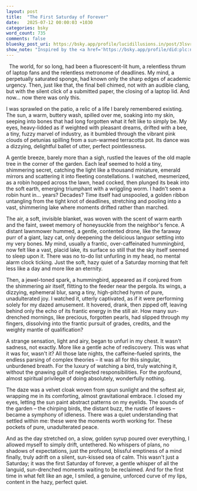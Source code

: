 ```yaml
---
layout: post
title:  "The First Saturday of Forever"
date:   2025-07-12 00:00:03 +1030
categories: bsky
word_count: 735
comments: false
bluesky_post_uri: https://bsky.app/profile/lucidillusions.in/post/3lsvrxv4whk24
show_note: "Inspired by the <a href='https://bsky.app/profile/did:plc:ngskvfckmjjy7cbfmsa7u2io/feed/bsasf'>#BlueSkyArtShow</a>'s July 12th theme: <strong>Summer Daze</strong>, this piece is my contribution."
---
```


&nbsp; The world, for so long, had been a fluorescent-lit hum, a relentless thrum of laptop fans and the relentless metronome of deadlines. My mind, a perpetually saturated sponge, had known only the sharp edges of academic urgency. Then, just like that, the final bell chimed, not with an audible clang, but with the silent click of a submitted paper, the closing of a laptop lid. And now… now there was only this.

I was sprawled on the patio, a relic of a life I barely remembered existing. The sun, a warm, buttery wash, spilled over me, soaking into my skin, seeping into bones that had long forgotten what it felt like to simply be. My eyes, heavy-lidded as if weighted with pleasant dreams, drifted with a bee, a tiny, fuzzy marvel of industry, as it bumbled through the vibrant pink clouds of petunias spilling from a sun-warmed terracotta pot. Its dance was a dizzying, delightful ballet of utter, perfect pointlessness.

A gentle breeze, barely more than a sigh, rustled the leaves of the old maple tree in the corner of the garden. Each leaf seemed to hold a tiny, shimmering secret, catching the light like a thousand miniature, emerald mirrors and scattering it into fleeting constellations. I watched, mesmerized, as a robin hopped across the lawn, head cocked, then plunged its beak into the soft earth, emerging triumphant with a wriggling worm. I hadn't seen a robin hunt in… years? Decades? Time itself had unspooled, a golden ribbon untangling from the tight knot of deadlines, stretching and pooling into a vast, shimmering lake where moments drifted rather than marched.

The air, a soft, invisible blanket, was woven with the scent of warm earth and the faint, sweet memory of honeysuckle from the neighbor's fence. A distant lawnmower hummed, a gentle, contented drone, like the faraway purr of a giant, lazy cat, only deepening the delicious languor settling into my very bones. My mind, usually a frantic, over-caffeinated hummingbird, now felt like a vast, placid lake, its surface so still that the sky itself seemed to sleep upon it. There was no to-do list unfurling in my head, no mental alarm clock ticking. Just the soft, hazy quiet of a Saturday morning that felt less like a day and more like an eternity.

Then, a jewel-toned spark, a hummingbird, appeared as if conjured from the shimmering air itself, flitting to the feeder near the pergola. Its wings, a dizzying, ephemeral blur, sang a tiny, high-pitched hymn of pure, unadulterated joy. I watched it, utterly captivated, as if it were performing solely for my dazed amusement. It hovered, drank, then zipped off, leaving behind only the echo of its frantic energy in the still air. How many sun-drenched mornings, like precious, forgotten pearls, had slipped through my fingers, dissolving into the frantic pursuit of grades, credits, and the weighty mantle of qualification?

A strange sensation, light and airy, began to unfurl in my chest. It wasn't sadness, not exactly. More like a gentle ache of rediscovery. This was what it was for, wasn't it? All those late nights, the caffeine-fueled sprints, the endless parsing of complex theories – it was all for this singular, unburdened breath. For the luxury of watching a bird, truly watching it, without the gnawing guilt of neglected responsibilities. For the profound, almost spiritual privilege of doing absolutely, wonderfully nothing.

The daze was a velvet cloak woven from spun sunlight and the softest air, wrapping me in its comforting, almost gravitational embrace. I closed my eyes, letting the sun paint abstract patterns on my eyelids. The sounds of the garden – the chirping birds, the distant buzz, the rustle of leaves – became a symphony of idleness. There was a quiet understanding that settled within me: these were the moments worth working for. These pockets of pure, unadulterated peace.

And as the day stretched on, a slow, golden syrup poured over everything, I allowed myself to simply drift, untethered. No whispers of plans, no shadows of expectations, just the profound, blissful emptiness of a mind finally, truly adrift on a silent, sun-kissed sea of calm. This wasn't just a Saturday; it was the first Saturday of forever, a gentle whisper of all the languid, sun-drenched moments waiting to be reclaimed. And for the first time in what felt like an age, I smiled, a genuine, unforced curve of my lips, content in the hazy, perfect quiet.
